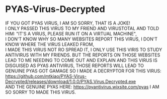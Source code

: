 # PYAS-Virus-Decrypted

IF YOU GOT PYAS VIRUS, I AM SO SORRY,  THAT IS A JOKE!  
I ONLY PASSED THIS VIRUS TO MY FRIEND AND VIRUSTOTAL AND TOLD HIM: "IT'S A VIRUS, PLEASE RUN IT ON A VIRTUAL MACHINE",  
I DON'T KNOW WHY SO MANY WEBSITES REPORT THIS VIRUS, I DON'T KNOW WHERE THE VIRUS LEAKED FROM,  
I MADE THIS VIRUS NOT RO SPREAD IT, I ONLY USE THIS VIRIS TO STUDY ANTIVIRUS WITH MY FRIENDS. 
BUT THE REPORTS ON THOSE WEBSITES LEAD TO ME NEEDING TO COME OUT AND EXPLAIN
AND THIS VIRUS IS DISGUISED AS PYAS ANTIVIRUS, THOSE REPORTS WILL LEAD TO GENUINE PYAS GOT GAMAGE
SO I MADE A DECRYPTOR FOR THIS VIRUS: https://github.com/mtkiao/PYAS-Virus-Decrypted/releases/download/1.0.0/PYAS.Virus.Decrypted.exe  
AND THE GENUINE PYAS HERE: https://pyantivirus.wixsite.com/pyas
I AM SO SORRY TO MADE THIS VIRUS.
